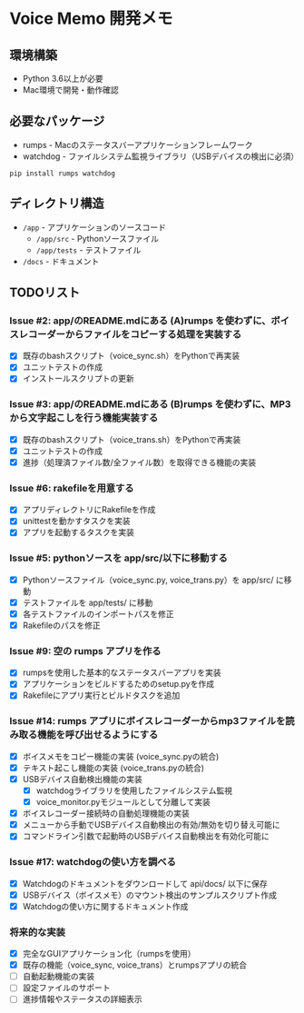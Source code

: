# Voice Memo 開発メモ

## 環境構築

- Python 3.6以上が必要
- Mac環境で開発・動作確認

## 必要なパッケージ

- rumps - Macのステータスバーアプリケーションフレームワーク
- watchdog - ファイルシステム監視ライブラリ（USBデバイスの検出に必須）

```
pip install rumps watchdog
```

## ディレクトリ構造

- `/app` - アプリケーションのソースコード
  - `/app/src` - Pythonソースファイル
  - `/app/tests` - テストファイル
- `/docs` - ドキュメント

## TODOリスト

### Issue #2: app/のREADME.mdにある (A)rumps を使わずに、ボイスレコーダーからファイルをコピーする処理を実装する

- [x] 既存のbashスクリプト（voice_sync.sh）をPythonで再実装
- [x] ユニットテストの作成
- [x] インストールスクリプトの更新

### Issue #3: app/のREADME.mdにある (B)rumps を使わずに、MP3 から文字起こしを行う機能実装する

- [x] 既存のbashスクリプト（voice_trans.sh）をPythonで再実装
- [x] ユニットテストの作成
- [x] 進捗（処理済ファイル数/全ファイル数）を取得できる機能の実装

### Issue #6: rakefileを用意する

- [x] アプリディレクトリにRakefileを作成
- [x] unittestを動かすタスクを実装
- [x] アプリを起動するタスクを実装

### Issue #5: pythonソースを app/src/以下に移動する

- [x] Pythonソースファイル（voice_sync.py, voice_trans.py）を app/src/ に移動
- [x] テストファイルを app/tests/ に移動
- [x] 各テストファイルのインポートパスを修正
- [x] Rakefileのパスを修正

### Issue #9: 空の rumps アプリを作る

- [x] rumpsを使用した基本的なステータスバーアプリを実装
- [x] アプリケーションをビルドするためのsetup.pyを作成
- [x] Rakefileにアプリ実行とビルドタスクを追加

### Issue #14: rumps アプリにボイスレコーダーからmp3ファイルを読み取る機能を呼び出せるようにする

- [x] ボイスメモをコピー機能の実装 (voice_sync.pyの統合)
- [x] テキスト起こし機能の実装 (voice_trans.pyの統合)
- [x] USBデバイス自動検出機能の実装
  - [x] watchdogライブラリを使用したファイルシステム監視
  - [x] voice_monitor.pyモジュールとして分離して実装
- [x] ボイスレコーダー接続時の自動処理機能の実装
- [x] メニューから手動でUSBデバイス自動検出の有効/無効を切り替え可能に
- [x] コマンドライン引数で起動時のUSBデバイス自動検出を有効化可能に

### Issue #17: watchdogの使い方を調べる

- [x] Watchdogのドキュメントをダウンロードして api/docs/ 以下に保存
- [x] USBデバイス（ボイスメモ）のマウント検出のサンプルスクリプト作成
- [x] Watchdogの使い方に関するドキュメント作成

### 将来的な実装

- [x] 完全なGUIアプリケーション化（rumpsを使用）
- [x] 既存の機能（voice_sync, voice_trans）とrumpsアプリの統合
- [ ] 自動起動機能の実装
- [ ] 設定ファイルのサポート
- [ ] 進捗情報やステータスの詳細表示
